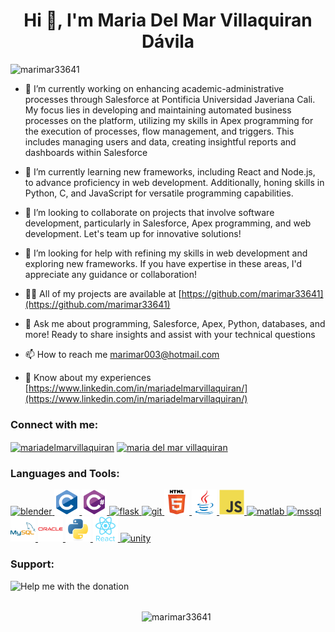 <h1 align="center">Hi 👋, I'm Maria Del Mar Villaquiran Dávila</h1>
<p align="left"> <img src="https://komarev.com/ghpvc/?username=marimar33641&label=Profile%20views&color=0e75b6&style=flat" alt="marimar33641" /> </p>

- 🔭 I’m currently working on enhancing academic-administrative processes through Salesforce at Pontificia Universidad Javeriana Cali. My focus lies in developing and maintaining automated business processes on the platform, utilizing my skills in Apex programming for the execution of processes, flow management, and triggers. This includes managing users and data, creating insightful reports and dashboards within Salesforce

- 🌱 I’m currently learning new frameworks, including React and Node.js, to advance proficiency in web development. Additionally, honing skills in Python, C, and JavaScript for versatile programming capabilities.

- 👯 I’m looking to collaborate on projects that involve software development, particularly in Salesforce, Apex programming, and web development. Let's team up for innovative solutions!

- 🤝 I’m looking for help with refining my skills in web development and exploring new frameworks. If you have expertise in these areas, I'd appreciate any guidance or collaboration!

- 👨‍💻 All of my projects are available at [https://github.com/marimar33641](https://github.com/marimar33641)

- 💬 Ask me about programming, Salesforce, Apex, Python, databases, and more! Ready to share insights and assist with your technical questions

- 📫 How to reach me marimar003@hotmail.com

- 📄 Know about my experiences [https://www.linkedin.com/in/mariadelmarvillaquiran/](https://www.linkedin.com/in/mariadelmarvillaquiran/)

<h3 align="left">Connect with me:</h3>
<p align="left">
<a href="https://linkedin.com/in/mariadelmarvillaquiran" target="blank"><img align="center" src="https://raw.githubusercontent.com/rahuldkjain/github-profile-readme-generator/master/src/images/icons/Social/linked-in-alt.svg" alt="mariadelmarvillaquiran" height="30" width="40" /></a>
<a href="https://fb.com/maria del mar villaquiran" target="blank"><img align="center" src="https://raw.githubusercontent.com/rahuldkjain/github-profile-readme-generator/master/src/images/icons/Social/facebook.svg" alt="maria del mar villaquiran" height="30" width="40" /></a>
</p>

<h3 align="left">Languages and Tools:</h3>
<p align="left"> <a href="https://www.blender.org/" target="_blank" rel="noreferrer"> <img src="https://download.blender.org/branding/community/blender_community_badge_white.svg" alt="blender" width="40" height="40"/> </a> <a href="https://www.cprogramming.com/" target="_blank" rel="noreferrer"> <img src="https://raw.githubusercontent.com/devicons/devicon/master/icons/c/c-original.svg" alt="c" width="40" height="40"/> </a> <a href="https://www.w3schools.com/cs/" target="_blank" rel="noreferrer"> <img src="https://raw.githubusercontent.com/devicons/devicon/master/icons/csharp/csharp-original.svg" alt="csharp" width="40" height="40"/> </a> <a href="https://flask.palletsprojects.com/" target="_blank" rel="noreferrer"> <img src="https://www.vectorlogo.zone/logos/pocoo_flask/pocoo_flask-icon.svg" alt="flask" width="40" height="40"/> </a> <a href="https://git-scm.com/" target="_blank" rel="noreferrer"> <img src="https://www.vectorlogo.zone/logos/git-scm/git-scm-icon.svg" alt="git" width="40" height="40"/> </a> <a href="https://www.w3.org/html/" target="_blank" rel="noreferrer"> <img src="https://raw.githubusercontent.com/devicons/devicon/master/icons/html5/html5-original-wordmark.svg" alt="html5" width="40" height="40"/> </a> <a href="https://www.java.com" target="_blank" rel="noreferrer"> <img src="https://raw.githubusercontent.com/devicons/devicon/master/icons/java/java-original.svg" alt="java" width="40" height="40"/> </a> <a href="https://developer.mozilla.org/en-US/docs/Web/JavaScript" target="_blank" rel="noreferrer"> <img src="https://raw.githubusercontent.com/devicons/devicon/master/icons/javascript/javascript-original.svg" alt="javascript" width="40" height="40"/> </a> <a href="https://www.mathworks.com/" target="_blank" rel="noreferrer"> <img src="https://upload.wikimedia.org/wikipedia/commons/2/21/Matlab_Logo.png" alt="matlab" width="40" height="40"/> </a> <a href="https://www.microsoft.com/en-us/sql-server" target="_blank" rel="noreferrer"> <img src="https://www.svgrepo.com/show/303229/microsoft-sql-server-logo.svg" alt="mssql" width="40" height="40"/> </a> <a href="https://www.mysql.com/" target="_blank" rel="noreferrer"> <img src="https://raw.githubusercontent.com/devicons/devicon/master/icons/mysql/mysql-original-wordmark.svg" alt="mysql" width="40" height="40"/> </a> <a href="https://www.oracle.com/" target="_blank" rel="noreferrer"> <img src="https://raw.githubusercontent.com/devicons/devicon/master/icons/oracle/oracle-original.svg" alt="oracle" width="40" height="40"/> </a> <a href="https://www.python.org" target="_blank" rel="noreferrer"> <img src="https://raw.githubusercontent.com/devicons/devicon/master/icons/python/python-original.svg" alt="python" width="40" height="40"/> </a> <a href="https://reactjs.org/" target="_blank" rel="noreferrer"> <img src="https://raw.githubusercontent.com/devicons/devicon/master/icons/react/react-original-wordmark.svg" alt="react" width="40" height="40"/> </a> <a href="https://unity.com/" target="_blank" rel="noreferrer"> <img src="https://www.vectorlogo.zone/logos/unity3d/unity3d-icon.svg" alt="unity" width="40" height="40"/> </a> </p>


<h3 align="left">Support:</h3>
<p><a href="https://www.buymeacoffee.com/marimar33641"> <img align="left" src="https://cdn.buymeacoffee.com/buttons/v2/default-yellow.png" height="50" width="210" alt="Help me with the donation" /></a></p><br><br>


<p><img align="center" src="https://github-readme-stats.vercel.app/api/top-langs?username=marimar33641&show_icons=true&locale=en&layout=compact" alt="marimar33641" /></p>
